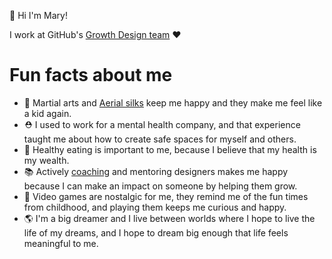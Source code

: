 👋 Hi I'm Mary!

I work at GitHub's [Growth Design team](https://github.com/github/brand-marketing-design/) ❤️


# Fun facts about me 
- 🥊 Martial arts and [Aerial silks](https://www.instagram.com/p/CiGvr-Lpzog/) keep me happy and they make me feel like a kid again. 
- ⛑ I used to work for a mental health company, and that experience taught me about how to create safe spaces for myself and others.  
- 🥝 Healthy eating is important to me, because I believe that my health is my wealth. 
- 📚 Actively [coaching](https://medium.com/@Maryhehehe/the-impact-of-coaching-cafa3104d40c) and mentoring designers makes me happy because I can make an impact on someone by helping them grow. 
- 👾 Video games are nostalgic for me, they remind me of the fun times from childhood, and playing them keeps me curious and happy. 
- 🌎 I'm a big dreamer and I live between worlds where I hope to live the life of my dreams, and I hope to dream big enough that life feels meaningful to me. 
